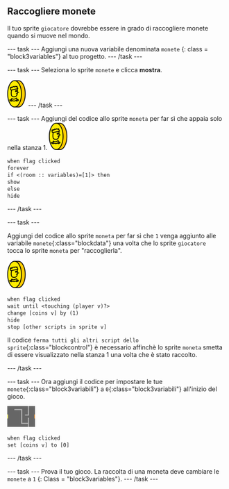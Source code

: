 ## Raccogliere monete

Il tuo sprite `giocatore` dovrebbe essere in grado di raccogliere monete quando si muove nel mondo.

\--- task \--- Aggiungi una nuova variabile denominata ` monete ` {: class = "block3variables"} al tuo progetto. \--- /task \---

\--- task \--- Seleziona lo sprite `monete` e clicca **mostra**.

![schermata](images/coin.png) \--- /task \---

\--- task \--- Aggiungi del codice allo sprite `moneta` per far sì che appaia solo nella stanza 1. ![schermata](images/coin.png)

```blocks3
when flag clicked
forever
if <(room :: variables)=[1]> then
show
else
hide
```

\--- /task \---

\--- task \---

Aggiungi del codice allo sprite `moneta` per far sì che `1` venga aggiunto alle variabile `monete`{:class="blockdata"} una volta che lo sprite `giocatore ` tocca lo sprite `moneta` per "raccoglierla".

![moneta](images/coin.png)

```blocks3
when flag clicked
wait until <touching (player v)?>
change [coins v] by (1)
hide
stop [other scripts in sprite v]
```

Il codice `ferma tutti gli altri script dello sprite`{:class="blockcontrol"} è necessario affinchè lo sprite `moneta` smetta di essere visualizzato nella stanza 1 una volta che è stato raccolto.

\--- /task \---

\--- task \--- Ora aggiungi il codice per impostare le tue `monete`{:class="block3variabili"} a `0`{:class="block3variabili"} all'inizio del gioco.

![schermo](images/stage.png)

```blocks3
when flag clicked
set [coins v] to [0]
```

\--- /task \---

\--- task \--- Prova il tuo gioco. La raccolta di una moneta deve cambiare le ` monete ` a ` 1 ` {: Class = "block3variables"}. \--- /task \---
